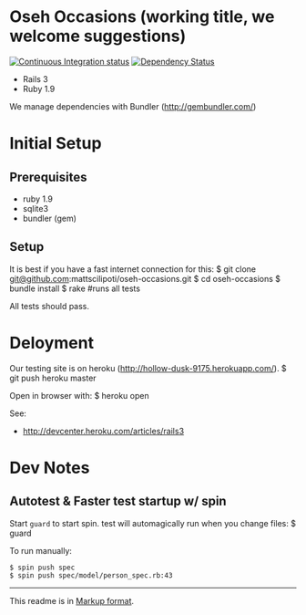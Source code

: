 Oseh Occasions (working title, we welcome suggestions)
===============================

[![Continuous Integration status](https://secure.travis-ci.org/mattscilipoti/oseh-occasions.png)](http://travis-ci.org/mattscilipoti/oseh-occasions)
[![Dependency Status](https://gemnasium.com/mattscilipoti/oseh-occasions.png)](https://gemnasium.com/mattscilipoti/oseh-occasions)


* Rails 3
* Ruby 1.9

We manage dependencies with Bundler (http://gembundler.com/)


Initial Setup
==============

Prerequisites
-------------
* ruby 1.9
* sqlite3
* bundler (gem)


Setup
-----
  It is best if you have a fast internet connection for this:
    $ git clone git@github.com:mattscilipoti/oseh-occasions.git
    $ cd oseh-occasions
    $ bundle install
    $ rake  #runs all tests

All tests should pass.



Deloyment
==========

Our testing site is on heroku (http://hollow-dusk-9175.herokuapp.com/).
    $ git push heroku master

Open in browser with:
    $ heroku open

See: 
* http://devcenter.heroku.com/articles/rails3


Dev Notes
===========

Autotest & Faster test startup w/ spin
---------------------------
Start `guard` to start spin. test will automagically run when you change files:
  $ guard

To run manually:

    $ spin push spec
    $ spin push spec/model/person_spec.rb:43

----
This readme is in [Markup format](http://daringfireball.net/projects/markdown/syntax).

